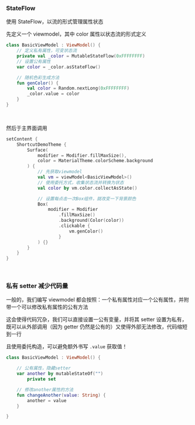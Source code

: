 ### StateFlow

使用 StateFlow，以流的形式管理属性状态

先定义一个 viewmodel，其中 color 属性以状态流的形式定义

```kotlin
class BasicViewModel : ViewModel() {
    // 定义私有属性，可变状态流
    private val _color = MutableStateFlow(0xFFFFFFFF)
    // 设置公有属性
    var color = _color.asStateFlow()

    // 随机色彩生成方法
    fun genColor() {
        val color = Random.nextLong(0xFFFFFFFF)
        _color.value = color
    }
}
```

<br>

然后于主界面调用

```kotlin
setContent {
    ShortcutDemoTheme {
        Surface(
            modifier = Modifier.fillMaxSize(),
            color = MaterialTheme.colorScheme.background
        ) {
            // 先获取viewmodel
            val vm = viewModel<BasicViewModel>()
            // 使用委托方式，收集状态流并转换为状态
            val color by vm.color.collectAsState()

            // 设置每点击一次Box组件，就改变一下背景颜色
            Box(
                modifier = Modifier
                    .fillMaxSize()
                    .background(Color(color))
                    .clickable {
                        vm.genColor()
                    }
            ) {}
        }
    }
}
```

<br>

### 私有 setter 减少代码量

一般的，我们编写 viewmodel 都会按照：一个私有属性对应一个公有属性，并附带一个可以修改私有属性的公有方法

这会使得代码冗杂，我们可以直接设置一公有变量，并将其 setter 设置为私有，既可以从外部调用（因为 getter 仍然是公有的）又使得外部无法修改，代码缩短到一行

且使用委托构造，可以避免额外书写 `.value` 获取值！

```kotlin
class BasicViewModel : ViewModel() {

    // 公有属性，隐藏setter
    var another by mutableStateOf("")
        private set

    // 修改another属性的方法
    fun changeAnother(value: String) {
        another = value
    }

}
```

<br>
